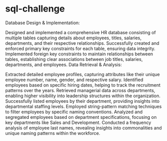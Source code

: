 # sql-challenge

Database Design & Implementation:

Designed and implemented a comprehensive HR database consisting of multiple tables capturing details about employees, titles, salaries, departments, and their respective relationships.
Successfully created and enforced primary key constraints for each table, ensuring data integrity.
Implemented foreign key constraints to maintain relationships between tables, establishing clear associations between job titles, salaries, departments, and employees.
Data Retrieval & Analysis:

Extracted detailed employee profiles, capturing attributes like their unique employee number, name, gender, and respective salary.
Identified employees based on specific hiring dates, helping to track the recruitment patterns over the years.
Retrieved managerial data across departments, enabling higher visibility into leadership structures within the organization.
Successfully listed employees by their department, providing insights into departmental staffing levels.
Employed string-pattern matching techniques to filter employees by specific naming conventions.
Analyzed and segregated employees based on department specifications, focusing on key departments like Sales and Development.
Conducted a frequency analysis of employee last names, revealing insights into commonalities and unique naming patterns within the workforce.
